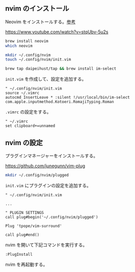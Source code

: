 
## nvim のインストール

Neovim をインストールする。[参考](https://www.sambaiz.net/article/398/)

https://www.youtube.com/watch?v=stqUbv-5u2s

```sh
brew install neovim
which neovim

mkdir ~/.config/nvim
touch ~/.config/nvim/init.vim

brew tap daipeihust/tap && brew install im-select
```

`init.vim` を作成して、設定を追加する。
```
" ~/.config/nvim/init.vim
source ~/.vimrc
autocmd InsertLeave * :silent !/usr/local/bin/im-select com.apple.inputmethod.Kotoeri.RomajiTyping.Roman
```

`.vimrc` の設定をする。
```
" ~/.vimrc
set clipboard+=unnamed
```

## nvim の設定

プラグインマネージャーをインストールする。

https://github.com/junegunn/vim-plug

```sh
mkdir ~/.config/nvim/plugged
```

`init.vim` にプラグインの設定を追加する。
```
" ~/.config/nvim/init.vim

...

" PLUGIN SETTINGS
call plug#begin('~/.config/nvim/plugged')

Plug 'tpope/vim-surround'

call plug#end()
```

nvim を開いて下記コマンドを実行する。
```
:PlugInstall
```

nvim を再起動する。
